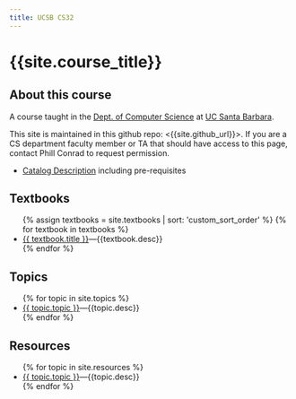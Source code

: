 ```yaml
---
title: UCSB CS32
---
```


# {{site.course_title}}

<div id="about" data-role="collapsible" data-collapsed="true" markdown="1">
<h2>About this course</h2>

A course taught in the [Dept. of Computer Science](http://www.cs.ucsb.edu) at
[UC Santa Barbara](http://www.ucsb.edu).

This site is maintained in this github repo: <{{site.github_url}}>.   If you are a CS department faculty member or TA that should have access to this page, contact Phill Conrad to request permission.

* [Catalog Description]({{site.catalog_desc_url}}) including pre-requisites

</div><!-- about -->


<div id="textbooks" data-role="collapsible" data-collapsed="false">
  <h2>Textbooks</h2>
    <ul>
      {% assign textbooks = site.textbooks | sort: 'custom_sort_order' %}
      {% for textbook in textbooks %}
         <li {% if topic.indent %} class="indent" {% endif %}><a href="{{textbook.url}}">{{ textbook.title }}</a>&mdash;{{textbook.desc}}</li>
      {% endfor %}
    </ul>
</div>

<div id="topics" data-role="collapsible" data-collapsed="false">
  <h2>Topics</h2>
  <ul>
   {% for topic in site.topics %}
     <li {% if topic.indent %} class="indent" {% endif %}><a href="{{topic.url}}">{{ topic.topic }}</a>&mdash;{{topic.desc}}</li>
   {% endfor %}
  </ul>
</div>


<div id="resources" data-role="collapsible" data-collapsed="false">
  <h2>Resources</h2>
  <ul>
   {% for topic in site.resources %}
     <li {% if topic.indent %} class="indent" {% endif %}><a href="{{topic.url}}">{{ topic.topic }}</a>&mdash;{{topic.desc}}</li>
   {% endfor %}
  </ul>
</div>

